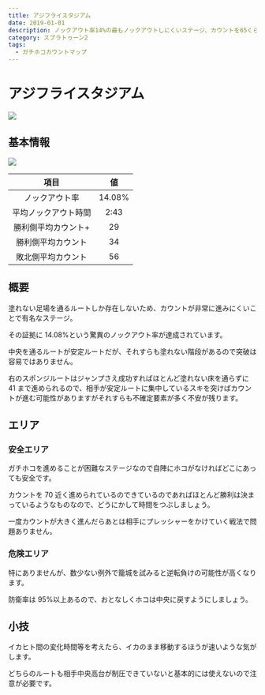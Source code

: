```yaml
---
title: アジフライスタジアム
date: 2019-01-01
description: ノックアウト率14%の最もノックアウトしにくいステージ、カウントを65くらい進めれば勝率は85%を超えるので、なるべく早く大幅リードを取りたいです
category: スプラトゥーン2
tags:
  - ガチホコカウントマップ
---
```


# アジフライスタジアム

![](https://pbs.twimg.com/media/EcyNUaBWkAABXf_?format=png)

## 基本情報

![](https://pbs.twimg.com/media/EV-GnJ1WoAA0Mph?format=png)

|         項目         |   値   |
| :------------------: | :----: |
|    ノックアウト率    | 14.08% |
| 平均ノックアウト時間 |  2:43  |
| 勝利側平均カウント+  |   29   |
|  勝利側平均カウント  |   34   |
|  敗北側平均カウント  |   56   |

## 概要

塗れない足場を通るルートしか存在しないため、カウントが非常に進みにくいことで有名なステージ。

その証拠に 14.08%という驚異のノックアウト率が達成されています。

中央を通るルートが安定ルートだが、それすらも塗れない階段があるので突破は容易ではありません。

右のスポンジルートはジャンプさえ成功すればほとんど塗れない床を通らずに 41 まで進められるので、相手が安定ルートに集中しているスキを突けばカウントが進む可能性がありますがそれすらも不確定要素が多く不安が残ります。

## エリア

### 安全エリア

ガチホコを進めることが困難なステージなので自陣にホコがなければどこにあっても安全です。

カウントを 70 近く進められているのできているのであればほとんど勝利は決まっているようなものなので、どうにかして時間をつぶしましょう。

一度カウントが大きく進んだらあとは相手にプレッシャーをかけていく戦法で問題ありません。

### 危険エリア

特にありませんが、数少ない例外で籠城を試みると逆転負けの可能性が高くなります。

防衛率は 95%以上あるので、おとなしくホコは中央に戻すようにしましょう。

## 小技

イカヒト間の変化時間等を考えたら、イカのまま移動するほうが速いような気がします。

どちらのルートも相手中央高台が制圧できていないと基本的には使えないので注意が必要です。
